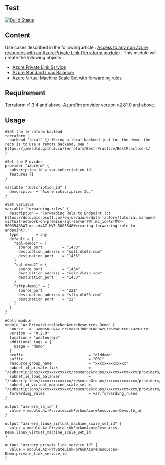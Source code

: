 Test
-----
[![Build Status](https://dev.azure.com/jamesdld23/vpc_lab/_apis/build/status/Terraform%20module%20Az-PrivateLinkForNonAzureResources?repoName=JamesDLD%2Fterraform-azurerm-Az-PrivateLinkForNonAzureResources&branchName=main)](https://dev.azure.com/jamesdld23/vpc_lab/_build/latest?definitionId=20&repoName=JamesDLD%2Fterraform-azurerm-Az-PrivateLinkForNonAzureResources&branchName=main)


Content
-----
Use cases described in the following
article : [Access to any non Azure resources with an Azure Private Link (Terraform module)](https://medium.com/@jamesdld23/access-to-any-non-azure-resources-with-an-azure-private-link-b6129992dad9)
.
This module will create the following objects :

- [Azure Private Link Service](https://docs.microsoft.com/en-us/azure/private-link/private-link-service-overview?WT.mc_id=AZ-MVP-5003548)
- [Azure Standard Load Balancer](https://docs.microsoft.com/en-us/azure/private-link/create-private-link-service-portal?WT.mc_id=AZ-MVP-5003548#create-an-internal-load-balancer)
- [Azure Virtual Machine Scale Set with forwarding rules](https://docs.microsoft.com/en-us/azure/data-factory/tutorial-managed-virtual-network-on-premise-sql-server?WT.mc_id=AZ-MVP-5003548#creating-forwarding-rule-to-endpoint)

Requirement
-----
Terraform v1.3.4 and above.
AzureRm provider version v2.81.0 and above.

Usage
-----

```hcl
#Set the terraform backend
terraform {
  backend "local" {} #Using a local backend just for the demo, the reco is to use a remote backend, see : https://jamesdld.github.io/terraform/Best-Practice/BestPractice-1/
}

#Set the Provider
provider "azurerm" {
  subscription_id = var.subscription_id
  features {}
}

variable "subscription_id" {
  description = "Azure subscription Id."
}

#Set variable
variable "forwarding_rules" {
  description = "Forwarding Rule to Endpoint (cf https://docs.microsoft.com/en-us/azure/data-factory/tutorial-managed-virtual-network-on-premise-sql-server?WT.mc_id=AZ-MVP-5003548&WT.mc_id=AZ-MVP-5003548#creating-forwarding-rule-to-endpoint)."
  type        = any
  default = {
    "sql-demo1" = {
      source_port         = "1433"
      destination_address = "sql1.dld23.com"
      destination_port    = "1433"
    }
    "sql-demo2" = {
      source_port         = "1434"
      destination_address = "sql2.dld23.com"
      destination_port    = "1433"
    }
    "sftp-demo1" = {
      source_port         = "221"
      destination_address = "sftp.dld23.com"
      destination_port    = "22"
    }
  }
}

#Call module
module "Az-PrivateLinkForNonAzureResources-Demo" {
  source   = "JamesDLD/Az-PrivateLinkForNonAzureResources/azurerm"
  version  = "0.2.0"
  location = "westeurope"
  additional_tags = {
    usage = "demo"
  }
  prefix                              = "dlddemo"
  suffix                              = "001"
  resource_group_name                 = "xxxxxxxxxxxxxx"
  subnet_id_private_link              = "/subscriptions/xxxxxxxxxxxxxx/resourceGroups/xxxxxxxxxxxxxx/providers/Microsoft.Network/virtualNetworks/xxxxxxxxxxxxxx/subnets/xxxxxxxxxxxxxxsub1"
  subnet_id_load_balancer             = "/subscriptions/xxxxxxxxxxxxxx/resourceGroups/xxxxxxxxxxxxxx/providers/Microsoft.Network/virtualNetworks/xxxxxxxxxxxxxx/subnets/xxxxxxxxxxxxxxsub2"
  subnet_id_virtual_machine_scale_set = "/subscriptions/xxxxxxxxxxxxxx/resourceGroups/xxxxxxxxxxxxxx/providers/Microsoft.Network/virtualNetworks/xxxxxxxxxxxxxx/subnets/xxxxxxxxxxxxxxsub3"
  forwarding_rules                    = var.forwarding_rules
}

output "azurerm_lb_id" {
  value = module.Az-PrivateLinkForNonAzureResources-Demo.lb_id
}

output "azurerm_linux_virtual_machine_scale_set_id" {
  value = module.Az-PrivateLinkForNonAzureResources-Demo.linux_virtual_machine_scale_set_id
}

output "azurerm_private_link_service_id" {
  value = module.Az-PrivateLinkForNonAzureResources-Demo.private_link_service_id
}


```